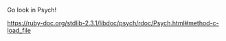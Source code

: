 Go look in Psych!

https://ruby-doc.org/stdlib-2.3.1/libdoc/psych/rdoc/Psych.html#method-c-load_file